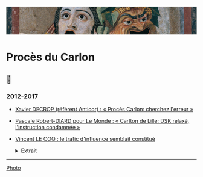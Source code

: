 ![image-mise-en-avant](../_aux/theatr_Commons.png)

# Procès du Carlon

## 📰

### 2012-2017

* <a id="decrop2015carlton"></a>[Xavier DECROP (référent Anticor) : « Procès Carlon: cherchez l'erreur »](https://www.bvoltaire.fr/proces-carlton-cherchez-lerreur/)

* <a id="diard2015dsk"></a>[Pascale Robert-DIARD pour Le Monde : « Carlton de Lille: DSK relaxé, l'instruction condamnée »](https://www.lemonde.fr/police-justice/article/2015/06/13/carlton-de-lille-dsk-relaxe-l-instruction-condamnee_4653493_1653578.html)

* <a id="liberermagistr"></a>[Vincent LE COQ : le trafic d'influence semblait constitué](https://www.contrepoints.org/2017/04/07/286320-contre-limpunite-politiques-urgent-de-liberer-magistrats)

    <details><summary>Extrait</summary>
    
    > « C’est bien d’être connu et pour un patron d’avoir accès à la présidence. Eiffage aurait pu proposer notamment des projets comme des PPP ». Toujours selon David Roquet, sa direction était au courant des avantages en natures octroyés à l'accusé, et leur avait même donné son aval. Mais la justice a préféré la qualification de proxénétisme, manifestement plus délicate à établir. 
    </details>

---
[Photo](attrib.md#theatr)
